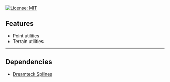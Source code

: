 [![License: MIT](https://img.shields.io/badge/License-MIT-greed.svg)](LICENSE)

## Features
- Point utilities
- Terrain utilities

----

## Dependencies
- [Dreamteck Splines](https://assetstore.unity.com/packages/tools/utilities/dreamteck-splines-61926)
